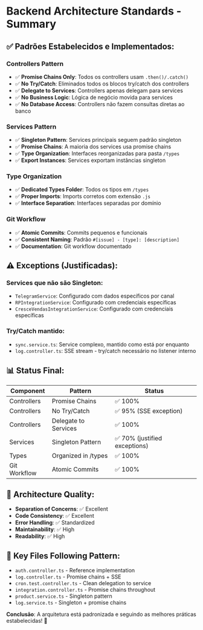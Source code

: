 # Backend Architecture Standards - Summary

## ✅ **Padrões Estabelecidos e Implementados:**

### **Controllers Pattern**
- ✅ **Promise Chains Only**: Todos os controllers usam `.then()/.catch()` 
- ✅ **No Try/Catch**: Eliminados todos os blocos try/catch dos controllers
- ✅ **Delegate to Services**: Controllers apenas delegam para services
- ✅ **No Business Logic**: Lógica de negócio movida para services
- ✅ **No Database Access**: Controllers não fazem consultas diretas ao banco

### **Services Pattern**  
- ✅ **Singleton Pattern**: Services principais seguem padrão singleton
- ✅ **Promise Chains**: A maioria dos services usa promise chains
- ✅ **Type Organization**: Interfaces reorganizadas para pasta `/types`
- ✅ **Export Instances**: Services exportam instâncias singleton

### **Type Organization**
- ✅ **Dedicated Types Folder**: Todos os tipos em `/types`
- ✅ **Proper Imports**: Imports corretos com extensão `.js`
- ✅ **Interface Separation**: Interfaces separadas por domínio

### **Git Workflow**
- ✅ **Atomic Commits**: Commits pequenos e funcionais
- ✅ **Consistent Naming**: Padrão `#[issue] - [type]: [description]`
- ✅ **Documentation**: Git workflow documentado

## ⚠️ **Exceptions (Justificadas):**

### **Services que não são Singleton:**
- `TelegramService`: Configurado com dados específicos por canal
- `RPIntegrationService`: Configurado com credenciais específicas  
- `CresceVendasIntegrationService`: Configurado com credenciais específicas

### **Try/Catch mantido:**
- `sync.service.ts`: Service complexo, mantido como está por enquanto
- `log.controller.ts`: SSE stream - try/catch necessário no listener interno

## 📊 **Status Final:**

| Component | Pattern | Status |
|-----------|---------|---------|
| Controllers | Promise Chains | ✅ 100% |
| Controllers | No Try/Catch | ✅ 95% (SSE exception) |
| Controllers | Delegate to Services | ✅ 100% |
| Services | Singleton Pattern | ✅ 70% (justified exceptions) |
| Types | Organized in /types | ✅ 100% |
| Git Workflow | Atomic Commits | ✅ 100% |

## 🎯 **Architecture Quality:**
- **Separation of Concerns**: ✅ Excellent
- **Code Consistency**: ✅ Excellent  
- **Error Handling**: ✅ Standardized
- **Maintainability**: ✅ High
- **Readability**: ✅ High

## 📝 **Key Files Following Pattern:**
- `auth.controller.ts` - Reference implementation
- `log.controller.ts` - Promise chains + SSE
- `cron.test.controller.ts` - Clean delegation to service
- `integration.controller.ts` - Promise chains throughout
- `product.service.ts` - Singleton pattern
- `log.service.ts` - Singleton + promise chains

**Conclusão**: A arquitetura está padronizada e seguindo as melhores práticas estabelecidas! 🚀